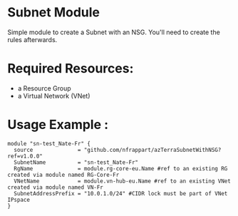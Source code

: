 # Subnet Module
Simple module to create a Subnet with an NSG. You'll need to create the rules afterwards.

# Required Resources:
- a Resource Group
- a Virtual Network (VNet)

# Usage Example :

```hcl
module "sn-test_Nate-Fr" {
  source              = "github.com/nfrappart/azTerraSubnetWithNSG?ref=v1.0.0"
  SubnetName          = "sn-test_Nate-Fr"
  RgName              = module.rg-core-eu.Name #ref to an existing RG created via module named RG-Core-Fr
  VNetName            = module.vn-hub-eu.Name #ref to an existing VNet created via module named VN-Fr 
  SubnetAddressPrefix = "10.0.1.0/24" #CIDR lock must be part of VNet IPspace
}
```

